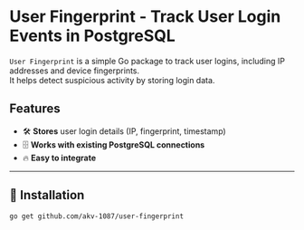 # User Fingerprint - Track User Login Events in PostgreSQL

`User Fingerprint` is a simple Go package to track user logins, including IP addresses and device fingerprints.  
It helps detect suspicious activity by storing login data.

## Features
- 🛠 **Stores** user login details (IP, fingerprint, timestamp)  
- 🗄 **Works with existing PostgreSQL connections**  
- 🔥 **Easy to integrate**  

---

## 🚀 Installation

```sh
go get github.com/akv-1087/user-fingerprint
